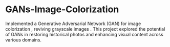 # GANs-Image-Colorization
Implemented a Generative Adversarial Network (GAN) for image colorization , reviving grayscale images . This project explored the potential of GANs in restoring historical photos and enhancing visual content across various domains.
